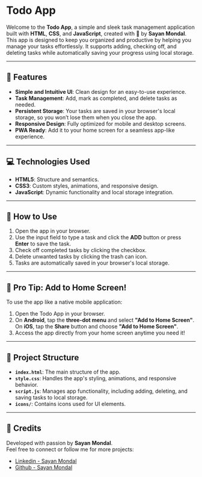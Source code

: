 # Todo App

Welcome to the **Todo App**, a simple and sleek task management application built with **HTML**, **CSS**, and **JavaScript**, created with 💖 by **Sayan Mondal**. This app is designed to keep you organized and productive by helping you manage your tasks effortlessly. It supports adding, checking off, and deleting tasks while automatically saving your progress using local storage.

---

## 🚀 Features
- **Simple and Intuitive UI**: Clean design for an easy-to-use experience.
- **Task Management**: Add, mark as completed, and delete tasks as needed.
- **Persistent Storage**: Your tasks are saved in your browser's local storage, so you won’t lose them when you close the app.
- **Responsive Design**: Fully optimized for mobile and desktop screens.
- **PWA Ready**: Add it to your home screen for a seamless app-like experience.

---

## 💻 Technologies Used
- **HTML5**: Structure and semantics.
- **CSS3**: Custom styles, animations, and responsive design.
- **JavaScript**: Dynamic functionality and local storage integration.

---

## 🎯 How to Use
1. Open the app in your browser.
2. Use the input field to type a task and click the **ADD** button or press **Enter** to save the task.
3. Check off completed tasks by clicking the checkbox.
4. Delete unwanted tasks by clicking the trash can icon.
5. Tasks are automatically saved in your browser's local storage.

---

## 📱 Pro Tip: Add to Home Screen!
To use the app like a native mobile application:
1. Open the Todo App in your browser.
2. On **Android**, tap the **three-dot menu** and select **"Add to Home Screen"**.  
   On **iOS**, tap the **Share** button and choose **"Add to Home Screen"**.
3. Access the app directly from your home screen anytime you need it!

---

## 📂 Project Structure
- **`index.html`**: The main structure of the app.
- **`style.css`**: Handles the app's styling, animations, and responsive behavior.
- **`script.js`**: Manages app functionality, including adding, deleting, and saving tasks to local storage.
- **`icons/`**: Contains icons used for UI elements.

---

## 📌 Credits

Developed with passion by **Sayan Mondal**.  
Feel free to connect or follow me for more projects:

- [Linkedin - Sayan Mondal](https://linkedin.com/in/analystsayan)
- [Github - Sayan Mondal](https://github.com/analystsayan)
